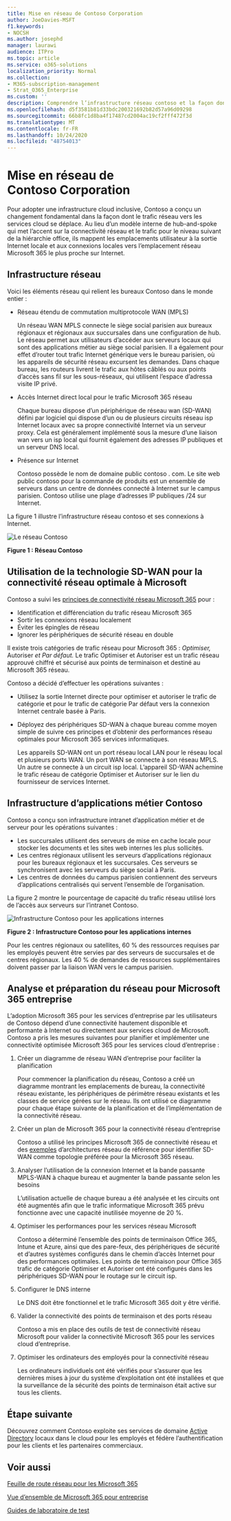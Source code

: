 ```yaml
---
title: Mise en réseau de Contoso Corporation
author: JoeDavies-MSFT
f1.keywords:
- NOCSH
ms.author: josephd
manager: laurawi
audience: ITPro
ms.topic: article
ms.service: o365-solutions
localization_priority: Normal
ms.collection:
- M365-subscription-management
- Strat_O365_Enterprise
ms.custom: ''
description: Comprendre l’infrastructure réseau contoso et la façon dont l’entreprise utilise sa technologie SD-WAN pour optimiser les performances réseau pour Microsoft 365 services cloud d’entreprise.
ms.openlocfilehash: d5f3581b81d33bdc200321692b82d57a96d09298
ms.sourcegitcommit: 66b8fc1d8ba4f17487cd2004ac19cf2fff472f3d
ms.translationtype: MT
ms.contentlocale: fr-FR
ms.lasthandoff: 10/24/2020
ms.locfileid: "48754013"
---
```

# <a name="networking-for-the-contoso-corporation"></a>Mise en réseau de Contoso Corporation

Pour adopter une infrastructure cloud inclusive, Contoso a conçu un changement fondamental dans la façon dont le trafic réseau vers les services cloud se déplace. Au lieu d’un modèle interne de hub-and-spoke qui met l’accent sur la connectivité réseau et le trafic pour le niveau suivant de la hiérarchie office, ils mappent les emplacements utilisateur à la sortie Internet locale et aux connexions locales vers l’emplacement réseau Microsoft 365 le plus proche sur Internet.

## <a name="networking-infrastructure"></a>Infrastructure réseau

Voici les éléments réseau qui relient les bureaux Contoso dans le monde entier :

- Réseau étendu de commutation multiprotocole WAN (MPLS) 

  Un réseau WAN MPLS connecte le siège social parisien aux bureaux régionaux et régionaux aux succursales dans une configuration de hub. Le réseau permet aux utilisateurs d’accéder aux serveurs locaux qui sont des applications métier au siège social parisien. Il a également pour effet d’router tout trafic Internet générique vers le bureau parisien, où les appareils de sécurité réseau excursent les demandes. Dans chaque bureau, les routeurs livrent le trafic aux hôtes câblés ou aux points d’accès sans fil sur les sous-réseaux, qui utilisent l’espace d’adressa visite IP privé.

- Accès Internet direct local pour le trafic Microsoft 365 réseau

  Chaque bureau dispose d’un périphérique de réseau wan (SD-WAN) défini par logiciel qui dispose d’un ou de plusieurs circuits réseau isp Internet locaux avec sa propre connectivité Internet via un serveur proxy. Cela est généralement implémenté sous la mesure d’une liaison wan vers un isp local qui fournit également des adresses IP publiques et un serveur DNS local.

- Présence sur Internet

  Contoso possède le nom de domaine public contoso \. com. Le site web public contoso pour la commande de produits est un ensemble de serveurs dans un centre de données connecté à Internet sur le campus parisien. Contoso utilise une plage d’adresses IP publiques /24 sur Internet.

La figure 1 illustre l’infrastructure réseau contoso et ses connexions à Internet.

![Le réseau Contoso](../media/contoso-networking/contoso-networking-fig1.png)
 
**Figure 1 : Réseau Contoso**

## <a name="use-of-sd-wan-for-optimal-network-connectivity-to-microsoft"></a>Utilisation de la technologie SD-WAN pour la connectivité réseau optimale à Microsoft

Contoso a suivi les [principes de connectivité réseau Microsoft 365](microsoft-365-network-connectivity-principles.md) pour :

- Identification et différenciation du trafic réseau Microsoft 365
- Sortir les connexions réseau localement
- Éviter les épingles de réseau
- Ignorer les périphériques de sécurité réseau en double

Il existe trois catégories de trafic réseau pour Microsoft 365 : *Optimiser,* Autoriser *et* *Par défaut.* Le trafic Optimiser et Autoriser est un trafic réseau approuvé chiffré et sécurisé aux points de terminaison et destiné au Microsoft 365 réseau.

Contoso a décidé d’effectuer les opérations suivantes :

- Utilisez la sortie Internet directe pour optimiser et autoriser le trafic de catégorie et pour le trafic de catégorie Par défaut vers la connexion Internet centrale basée à Paris.

- Déployez des périphériques SD-WAN à chaque bureau comme moyen simple de suivre ces principes et d’obtenir des performances réseau optimales pour Microsoft 365 services informatiques.

  Les appareils SD-WAN ont un port réseau local LAN pour le réseau local et plusieurs ports WAN. Un port WAN se connecte à son réseau MPLS. Un autre se connecte à un circuit isp local. L’appareil SD-WAN achemine le trafic réseau de catégorie Optimiser et Autoriser sur le lien du fournisseur de services Internet.

## <a name="the-contoso-line-of-business-app-infrastructure"></a>Infrastructure d’applications métier Contoso

Contoso a conçu son infrastructure intranet d’application métier et de serveur pour les opérations suivantes :

- Les succursales utilisent des serveurs de mise en cache locale pour stocker les documents et les sites web internes les plus sollicités.
- Les centres régionaux utilisent les serveurs d’applications régionaux pour les bureaux régionaux et les succursales. Ces serveurs se synchronisent avec les serveurs du siège social à Paris.
- Les centres de données du campus parisien contiennent des serveurs d’applications centralisés qui servent l’ensemble de l’organisation.

La figure 2 montre le pourcentage de capacité du trafic réseau utilisé lors de l’accès aux serveurs sur l’intranet Contoso.

![Infrastructure Contoso pour les applications internes](../media/contoso-networking/contoso-networking-fig2.png)
 
**Figure 2 : Infrastructure Contoso pour les applications internes**

Pour les centres régionaux ou satellites, 60 % des ressources requises par les employés peuvent être servies par des serveurs de succursales et de centres régionaux. Les 40 % de demandes de ressources supplémentaires doivent passer par la liaison WAN vers le campus parisien.

## <a name="network-analysis-and-preparation-for-microsoft-365-for-enterprise"></a>Analyse et préparation du réseau pour Microsoft 365 entreprise

L’adoption Microsoft 365 pour les services d’entreprise par les utilisateurs de Contoso dépend d’une connectivité hautement disponible et performante à Internet ou directement aux services cloud de Microsoft. Contoso a pris les mesures suivantes pour planifier et implémenter une connectivité optimisée Microsoft 365 pour les services cloud d’entreprise :

1. Créer un diagramme de réseau WAN d’entreprise pour faciliter la planification

   Pour commencer la planification du réseau, Contoso a créé un diagramme montrant les emplacements de bureau, la connectivité réseau existante, les périphériques de périmètre réseau existants et les classes de service gérées sur le réseau. Ils ont utilisé ce diagramme pour chaque étape suivante de la planification et de l’implémentation de la connectivité réseau.

2. Créer un plan de Microsoft 365 pour la connectivité réseau d’entreprise

   Contoso a utilisé les principes Microsoft 365 de connectivité réseau et des [exemples](microsoft-365-network-connectivity-principles.md) d’architectures réseau de référence pour identifier SD-WAN comme topologie préférée pour la Microsoft 365 réseau.

3. Analyser l’utilisation de la connexion Internet et la bande passante MPLS-WAN à chaque bureau et augmenter la bande passante selon les besoins

   L’utilisation actuelle de chaque bureau a été analysée et les circuits ont été augmentés afin que le trafic informatique Microsoft 365 prévu fonctionne avec une capacité inutilisée moyenne de 20 %.

4. Optimiser les performances pour les services réseau Microsoft

   Contoso a déterminé l’ensemble des points de terminaison Office 365, Intune et Azure, ainsi que des pare-feux, des périphériques de sécurité et d’autres systèmes configurés dans le chemin d’accès Internet pour des performances optimales. Les points de terminaison pour Office 365 trafic de catégorie Optimiser et Autoriser ont été configurés dans les périphériques SD-WAN pour le routage sur le circuit isp.

5. Configurer le DNS interne

   Le DNS doit être fonctionnel et le trafic Microsoft 365 doit y être vérifié.

6. Valider la connectivité des points de terminaison et des ports réseau

   Contoso a mis en place des outils de test de connectivité réseau Microsoft pour valider la connectivité Microsoft 365 pour les services cloud d’entreprise.

7. Optimiser les ordinateurs des employés pour la connectivité réseau

   Les ordinateurs individuels ont été vérifiés pour s’assurer que les dernières mises à jour du système d’exploitation ont été installées et que la surveillance de la sécurité des points de terminaison était active sur tous les clients.

## <a name="next-step"></a>Étape suivante

Découvrez comment Contoso exploite ses services de domaine [Active Directory](contoso-identity.md) locaux dans le cloud pour les employés et fédère l’authentification pour les clients et les partenaires commerciaux.

## <a name="see-also"></a>Voir aussi

[Feuille de route réseau pour les Microsoft 365](networking-roadmap-microsoft-365.md)

[Vue d’ensemble de Microsoft 365 pour entreprise](microsoft-365-overview.md)

[Guides de laboratoire de test](m365-enterprise-test-lab-guides.md)
